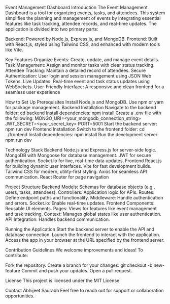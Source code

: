 Event Management Dashboard
Introduction
The Event Management Dashboard is a tool for organizing events, tasks, and attendees. This system simplifies the planning and management of events by integrating essential features like task tracking, attendee records, and real-time updates. The application is divided into two primary parts:

Backend: Powered by Node.js, Express.js, and MongoDB.
Frontend: Built with React.js, styled using Tailwind CSS, and enhanced with modern tools like Vite.

Key Features
Organize Events: Create, update, and manage event details.
Task Management: Assign and monitor tasks with clear status tracking.
Attendee Tracking: Maintain a detailed record of attendees.
Secure Authentication: User login and session management using JSON Web Tokens.
Live Updates: Real-time event and task status updates using WebSockets.
User-Friendly Interface: A responsive and clean frontend for a seamless user experience



How to Set Up
Prerequisites
Install Node.js and MongoDB.
Use npm or yarn for package management.
Backend Installation
Navigate to the backend folder:
cd backend
Install dependencies:
npm install
Create a .env file with the following:
MONGO_URI=<your_mongodb_connection_string>
JWT_SECRET=<your_secret_key>
PORT=5001
Start the backend server:
npm run dev
Frontend Installation
Switch to the frontend folder:
cd ../frontend
Install dependencies:
npm install
Run the development server:
npm run dev


Technology Stack
Backend
Node.js and Express.js for server-side logic.
MongoDB with Mongoose for database management.
JWT for secure authentication.
Socket.io for live, real-time data updates.
Frontend
React.js for building dynamic user interfaces.
Vite for fast development builds.
Tailwind CSS for modern, utility-first styling.
Axios for seamless API communication.
React Router for page navigation

Project Structure
Backend
Models: Schemas for database objects (e.g., users, tasks, attendees).
Controllers: Application logic for APIs.
Routes: Define endpoint paths and functionality.
Middleware: Handle authentication and errors.
Socket.io: Enable real-time updates.
Frontend
Components: Reusable UI elements.
Pages: Views for features like event management and task tracking.
Context: Manages global states like user authentication.
API Integration: Handles backend communication.

Running the Application
Start the backend server to enable the API and database connection.
Launch the frontend to interact with the application.
Access the app in your browser at the URL specified by the frontend server.

Contribution Guidelines
We welcome improvements and ideas! To contribute:

Fork the repository.
Create a branch for your changes:
git checkout -b new-feature
Commit and push your updates.
Open a pull request.

License
This project is licensed under the MIT License.

Contact
Abhijeet Saurabh
Feel free to reach out for support or collaboration opportunities.
